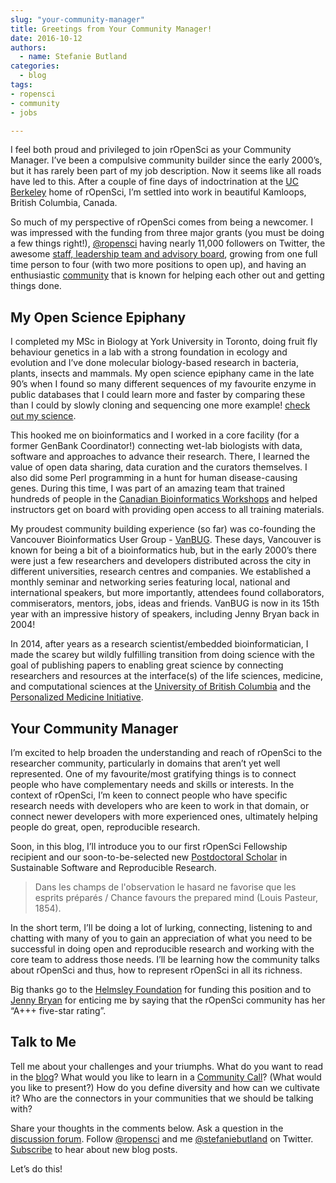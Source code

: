 ```yaml
---
slug: "your-community-manager"
title: Greetings from Your Community Manager!
date: 2016-10-12
authors:
  - name: Stefanie Butland
categories:
  - blog
tags:
- ropensci
- community
- jobs

---
```


I feel both proud and privileged to join rOpenSci as your Community Manager. I’ve been a compulsive community builder since the early 2000’s, but it has rarely been part of my job description. Now it seems like all roads have led to this. After a couple of fine days of indoctrination at the [UC Berkeley](https://bids.berkeley.edu/) home of rOpenSci, I’m settled into work in beautiful Kamloops, British Columbia, Canada.

So much of my perspective of rOpenSci comes from being a newcomer. I was impressed with the funding from three major grants (you must be doing a few things right!), [@ropensci](https://twitter.com/rOpenSci) having nearly 11,000 followers on Twitter, the awesome [staff, leadership team and advisory board](https://ropensci.org/about/#staff), growing from one full time person to four (with two more positions to open up), and having an enthusiastic [community](https://ropensci.org/community/) that is known for helping each other out and getting things done.

My Open Science Epiphany
-----------------------------------------------------------------

I completed my MSc in Biology at York University in Toronto, doing fruit fly behaviour genetics in a lab with a strong foundation in ecology and evolution and I’ve done molecular biology-based research in bacteria, plants, insects and mammals. My open science epiphany came in the late 90’s when I found so many different sequences of my favourite enzyme in public databases that I could learn more and faster by comparing these than I could by slowly cloning and sequencing one more example! [check out my science](https://scholar.google.ca/citations?user=9HnWx2kAAAAJ).

This hooked me on bioinformatics and I worked in a core facility (for a former GenBank Coordinator!) connecting wet-lab biologists with data, software and approaches to advance their research. There, I learned the value of open data sharing, data curation and the curators themselves. I also did some Perl programming in a hunt for human disease-causing genes. During this time, I was part of an amazing team that trained hundreds of people in the [Canadian Bioinformatics Workshops](https://bioinformatics.ca/) and helped instructors get on board with providing open access to all training materials.

My proudest community building experience (so far) was co-founding the Vancouver Bioinformatics User Group - [VanBUG](http://www.vanbug.org/). These days, Vancouver is known for being a bit of a bioinformatics hub, but in the early 2000’s there were just a few researchers and developers distributed across the city in different universities, research centres and companies. We established a monthly seminar and networking series featuring local, national and international speakers, but more importantly, attendees found collaborators, commiserators, mentors, jobs, ideas and friends. VanBUG is now in its 15th year with an impressive history of speakers, including Jenny Bryan back in 2004!

In 2014, after years as a research scientist/embedded bioinformatician, I made the scarey but wildly fulfilling transition from doing science with the goal of publishing papers to enabling great science by connecting researchers and resources at the interface(s) of the life sciences, medicine, and computational sciences at the [University of British Columbia](http://lsi.ubc.ca/) and the [Personalized Medicine Initiative](http://personalizedmedicineinitiative.ca/).

Your Community Manager
---------------

I’m excited to help broaden the understanding and reach of rOpenSci to the researcher community, particularly in domains that aren’t yet well represented. One of my favourite/most gratifying things is to connect people who have complementary needs and skills or interests. In the context of rOpenSci, I’m keen to connect people who have specific research needs with developers who are keen to work in that domain, or connect newer developers with more experienced ones, ultimately helping people do great, open, reproducible research.

Soon, in this blog, I’ll introduce you to our first rOpenSci Fellowship recipient and our soon-to-be-selected new [Postdoctoral Scholar](https://ropensci.org/blog/blog/2016/09/07/postdoc-position) in Sustainable Software and Reproducible Research.

> Dans les champs de l'observation le hasard ne favorise que les esprits préparés / Chance favours the prepared mind (Louis Pasteur, 1854).

In the short term, I’ll be doing a lot of lurking, connecting, listening to and chatting with many of you to gain an appreciation of what you need to be successful in doing open and reproducible research and working with the core team to address those needs. I’ll be learning how the community talks about rOpenSci and thus, how to represent rOpenSci in all its richness.

Big thanks go to the [Helmsley Foundation](https://ropensci.org/blog/blog/2015/11/19/hemlsley-trust-funding) for funding this position and to [Jenny Bryan](https://ropensci.org/about/#team) for enticing me by saying that the rOpenSci community has her “A+++ five-star rating”.

Talk to Me
------

Tell me about your challenges and your triumphs. What do you want to read in the [blog](https://ropensci.org/blog/)? What would you like to learn in a [Community Call](https://github.com/ropensci/commcalls/)? (What would you like to present?) How do you define diversity and how can we cultivate it? Who are the connectors in your communities that we should be talking with?

Share your thoughts in the comments below. Ask a question in the [discussion forum](https://discuss.ropensci.org/). Follow [@ropensci](https://twitter.com/rOpenSci) and me [@stefaniebutland](https://twitter.com/stefaniebutland) on Twitter. [Subscribe](https://ropensci.org/#subscribe) to hear about new blog posts.

Let’s do this!
